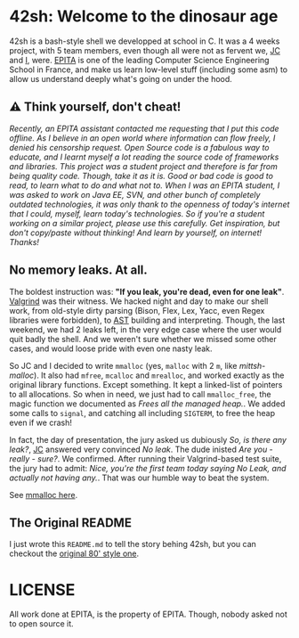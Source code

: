 # 42sh: Welcome to the dinosaur age

42sh is a bash-style shell we developped at school in C. It was a 4 weeks project, with 5 team members, even though all were not as fervent we, [JC](http://github.com/jclanoe) and [I](http://github.com/mittsh), were.
[EPITA](http://www.epita.fr/en/) is one of the leading Computer Science Engineering School in France, and make us learn low-level stuff (including some asm) to allow us understand deeply what's going on under the hood.

## :warning: Think yourself, don't cheat!

*Recently, an EPITA assistant contacted me requesting that I put this code offline. As I believe in an open world where information can flow freely, I denied his censorship request. Open Source code is a fabulous way to educate, and I learnt myself a lot reading the source code of frameworks and libraries. This project was a student project and therefore is far from being quality code. Though, take it as it is. Good or bad code is good to read, to learn what to do and what not to. When I was an EPITA student, I was asked to work on Java EE, SVN, and other bunch of completely outdated technologies, it was only thank to the openness of today's internet that I could, myself, learn today's technologies. So if you're a student working on a similar project, please use this carefully. Get inspiration, but don't copy/paste without thinking! And learn by yourself, on internet! Thanks!*

## No memory leaks. At all.

The boldest instruction was: **"If you leak, you're dead, even for one leak"**. [Valgrind](http://valgrind.org/) was their  witness.
We hacked night and day to make our shell work, from old-style dirty parsing (Bison, Flex, Lex, Yacc, even Regex libraries were forbidden), to [AST](http://en.wikipedia.org/wiki/Abstract_syntax_tree) building and interpreting. Though, the last weekend, we had 2 leaks left, in the very edge case where the user would quit badly the shell. And we weren't sure whether we missed some other cases, and would loose pride with even one nasty leak.

So JC and I decided to write `mmalloc` (yes, `malloc` with 2 `m`, like *mittsh-malloc*). It also had `mfree`, `mcalloc` and `mrealloc`, and worked exactly as the original library functions. Except something. It kept a linked-list of pointers to all allocations. So when in need, we just had to call `mmalloc_free`, the magic function we documented as *Frees all the managed heap.*.
We added some calls to `signal`, and catching all including `SIGTERM`, to free the heap even if we crash!

In fact, the day of presentation, the jury asked us dubiously *So, is there any leak?*, [JC](http://github.com/jclanoe) answered very convinced *No leak*. The dude inisted *Are you - really - sure?*. We confirmed. After running their Valgrind-based test suite, the jury had to admit: *Nice, you're the first team today saying No Leak, and actually not having any.*. That was our humble way to beat the system.

See [mmalloc here](https://github.com/mittsh/42sh/blob/master/src/mmalloc/mmalloc.h).

## The Original README

I just wrote this `README.md` to tell the story behing 42sh, but you can checkout the [original 80' style one](https://github.com/mittsh/42sh/blob/master/README).

# LICENSE

All work done at EPITA, is the property of EPITA. Though, nobody asked not to open source it.
